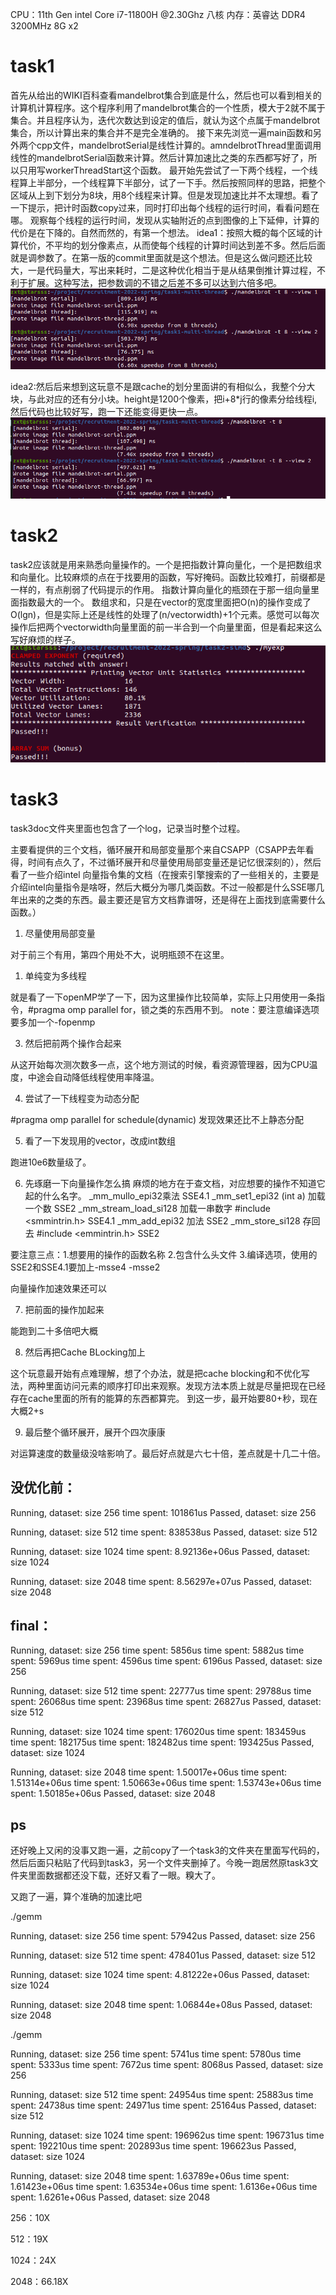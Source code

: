 CPU：11th Gen intel Core i7-11800H @2.30Ghz 八核
内存：英睿达 DDR4 3200MHz 8G x2

# task1
首先从给出的WIKI百科查看mandelbrot集合到底是什么，然后也可以看到相关的计算机计算程序。这个程序利用了mandelbrot集合的一个性质，模大于2就不属于集合。并且程序认为，迭代次数达到设定的值后，就认为这个点属于mandelbrot集合，所以计算出来的集合并不是完全准确的。
接下来先浏览一遍main函数和另外两个cpp文件，mandelbrotSerial是线性计算的。amndelbrotThread里面调用线性的mandelbrotSerial函数来计算。然后计算加速比之类的东西都写好了，所以只用写workerThreadStart这个函数。
最开始先尝试了一下两个线程，一个线程算上半部分，一个线程算下半部分，试了一下手。然后按照同样的思路，把整个区域从上到下划分为8块，用8个线程来计算。但是发现加速比并不太理想。看了一下提示，把计时函数copy过来，同时打印出每个线程的运行时间，看看问题在哪。
观察每个线程的运行时间，发现从实轴附近的点到图像的上下延伸，计算的代价是在下降的。自然而然的，有第一个想法。
idea1：按照大概的每个区域的计算代价，不平均的划分像素点，从而使每个线程的计算时间达到差不多。然后后面就是调参数了。在第一版的commit里面就是这个想法。但是这么做问题还比较大，一是代码量大，写出来耗时，二是这种优化相当于是从结果倒推计算过程，不利于扩展。这种写法，把参数调的不错之后差不多可以达到六倍多吧。
![t1p1](./t1p1.png)

idea2:然后后来想到这玩意不是跟cache的划分里面讲的有相似么，我整个分大块，与此对应的还有分小块。height是1200个像素，把i+8*j行的像素分给线程i,然后代码也比较好写，跑一下还能变得更快一点。
![t1p2](./t1p2.png)

# task2
task2应该就是用来熟悉向量操作的。一个是把指数计算向量化，一个是把数组求和向量化。比较麻烦的点在于找要用的函数，写好掩码。函数比较难打，前缀都是一样的，有点削弱了代码提示的作用。
指数计算向量化的瓶颈在于那一组向量里面指数最大的一个。
数组求和，只是在vector的宽度里面把O(n)的操作变成了O(lgn)，但是实际上还是线性的处理了(n/vectorwidth)+1个元素。感觉可以每次操作后把两个vectorwidth向量里面的前一半合到一个向量里面，但是看起来这么写好麻烦的样子。
![t1p2](./t2p1.png)

# task3
task3doc文件夹里面也包含了一个log，记录当时整个过程。

主要看提供的三个文档，循环展开和局部变量那个来自CSAPP（CSAPP去年看得，时间有点久了，不过循环展开和尽量使用局部变量还是记忆很深刻的），然后看了一些介绍intel 向量指令集的文档（在搜索引擎搜索的了一些相关的，主要是介绍intel向量指令是啥呀，然后大概分为哪几类函数。不过一般都是什么SSE哪几年出来的之类的东西。最主要还是官方文档靠谱呀，还是得在上面找到底需要什么函数。）

1. 尽量使用局部变量
   
对于前三个有用，第四个用处不大，说明瓶颈不在这里。

1. 单纯变为多线程

就是看了一下openMP学了一下，因为这里操作比较简单，实际上只用使用一条指令，#pragma omp parallel for，锁之类的东西用不到。
note：要注意编译选项要多加一个-fopenmp

3. 然后把前两个操作合起来

从这开始每次测次数多一点，这个地方测试的时候，看资源管理器，因为CPU温度，中途会自动降低线程使用率降温。

4. 尝试了一下线程变为动态分配

#pragma omp parallel for schedule(dynamic)
发现效果还比不上静态分配

5. 看了一下发现用的vector，改成int数组

跑进10e6数量级了。

6. 先琢磨一下向量操作怎么搞
麻烦的地方在于查文档，对应想要的操作不知道它起的什么名字。
_mm_mullo_epi32乘法 SSE4.1
_mm_set1_epi32 (int a) 加载一个数 SSE2
_mm_stream_load_si128 加载一串数字 #include <smmintrin.h> SSE4.1
_mm_add_epi32 加法 SSE2
_mm_store_si128 存回去 #include <emmintrin.h> SSE2

要注意三点：1.想要用的操作的函数名称 2.包含什么头文件 3.编译选项，使用的SSE2和SSE4.1要加上-msse4 -msse2

向量操作加速效果还可以

7. 把前面的操作加起来

能跑到二十多倍吧大概

8. 然后再把Cache BLocking加上

这个玩意最开始有点难理解，想了个办法，就是把cache blocking和不优化写法，两种里面访问元素的顺序打印出来观察。发现方法本质上就是尽量把现在已经存在cache里面的所有的能算的东西都算完。
到这一步，最开始要80+秒，现在大概2+s

9. 最后整个循环展开，展开个四次康康

对运算速度的数量级没啥影响了。最后好点就是六七十倍，差点就是十几二十倍。

## 没优化前：

Running, dataset: size 256
time spent: 101861us
Passed, dataset: size 256

Running, dataset: size 512
time spent: 838538us
Passed, dataset: size 512

Running, dataset: size 1024
time spent: 8.92136e+06us
Passed, dataset: size 1024

Running, dataset: size 2048
time spent: 8.56297e+07us
Passed, dataset: size 2048

## final：

Running, dataset: size 256
time spent: 5856us
time spent: 5882us
time spent: 5969us
time spent: 4596us
time spent: 6196us
Passed, dataset: size 256

Running, dataset: size 512
time spent: 22777us
time spent: 29788us
time spent: 26068us
time spent: 23968us
time spent: 26827us
Passed, dataset: size 512

Running, dataset: size 1024
time spent: 176020us
time spent: 183459us
time spent: 182175us
time spent: 182482us
time spent: 193425us
Passed, dataset: size 1024

Running, dataset: size 2048
time spent: 1.50017e+06us
time spent: 1.51314e+06us
time spent: 1.50663e+06us
time spent: 1.53743e+06us
time spent: 1.50185e+06us
Passed, dataset: size 2048

## ps

还好晚上又闲的没事又跑一遍，之前copy了一个task3的文件夹在里面写代码的，然后后面只粘贴了代码到task3，另一个文件夹删掉了。今晚一跑居然原task3文件夹里面数据都还没下载，还好又看了一眼。糗大了。

又跑了一遍，算个准确的加速比吧

./gemm

Running, dataset: size 256
time spent: 57942us
Passed, dataset: size 256

Running, dataset: size 512
time spent: 478401us
Passed, dataset: size 512

Running, dataset: size 1024
time spent: 4.81222e+06us
Passed, dataset: size 1024

Running, dataset: size 2048
time spent: 1.06844e+08us
Passed, dataset: size 2048

./gemm

Running, dataset: size 256
time spent: 5741us
time spent: 5780us
time spent: 5333us
time spent: 7672us
time spent: 8068us
Passed, dataset: size 256

Running, dataset: size 512
time spent: 24954us
time spent: 25883us
time spent: 24738us
time spent: 24971us
time spent: 25164us
Passed, dataset: size 512

Running, dataset: size 1024
time spent: 196962us
time spent: 196731us
time spent: 192210us
time spent: 202893us
time spent: 196623us
Passed, dataset: size 1024

Running, dataset: size 2048
time spent: 1.63789e+06us
time spent: 1.61423e+06us
time spent: 1.63534e+06us
time spent: 1.6136e+06us
time spent: 1.6261e+06us
Passed, dataset: size 2048

256：10X

512：19X

1024：24X

2048：66.18X
